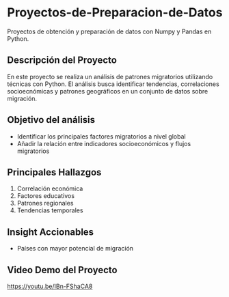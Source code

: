 # Proyectos-de-Preparacion-de-Datos
Proyectos de obtención y preparación de datos con Numpy y Pandas en Python.

## Descripción del Proyecto
En este proyecto se realiza un análisis de patrones migratorios utilizando técnicas con Python.
El análisis busca identificar tendencias, correlaciones socioecnómicas y patrones geográficos en un conjunto de datos sobre migración.

## Objetivo del análisis
- Identificar los principales factores migratorios a nivel global
- Añadir la relación entre indicadores socioeconómicos y flujos migratorios

## Principales Hallazgos
1. Correlación económica
2. Factores educativos
3. Patrones regionales
4. Tendencias temporales

## Insight Accionables
- Países con mayor potencial de migración

## Video Demo del Proyecto
https://youtu.be/IBn-FShaCA8

